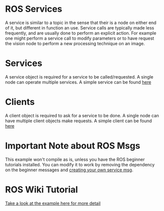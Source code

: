 # ROS Services

A service is similar to a topic in the sense that their is a node on either end of it, but different in function an use. Service calls are typically made less frequently, and are usually done to perform an explicit action. For example one might perform a service call to modify parameters or to have request the vision node to perform a new processing technique on an image.

# Services

A service object is required for a service to be called/requested. A single node can operate multiple services. A simple service can be found [here](/ros/src/services/src/service.cpp)

# Clients

A client object is required to ask for a service to be done. A single node can have multiple client objects make requests. A simple client can be found [here](/ros/src/services/src/client.cpp)

# Important Note about ROS Msgs

This example won't compile as is, unless you have the ROS beginner tutorials installed. You can modify it to work by removing the dependency on the beginner messages and [creating your own service msg](/ros/src/msg/).

# ROS Wiki Tutorial

[Take a look at the example here for more detail](http://wiki.ros.org/ROS/Tutorials/WritingServiceClient%28c%2B%2B%29)
